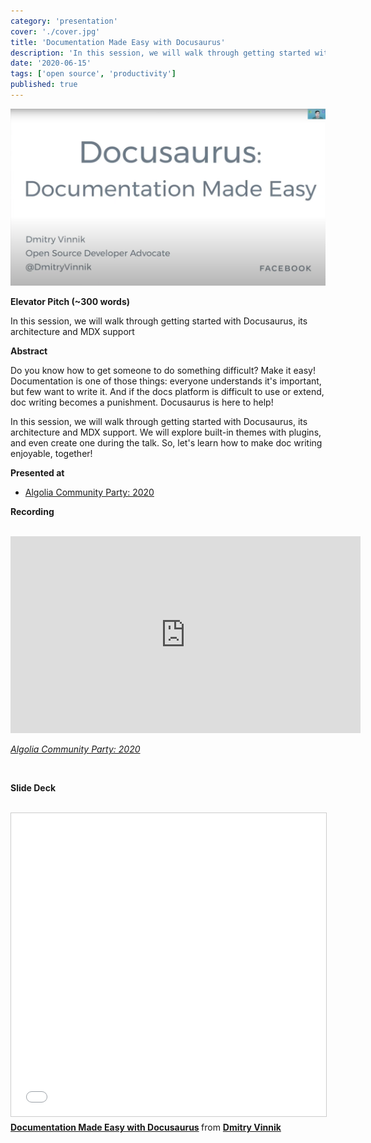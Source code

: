 ```yaml
---
category: 'presentation'
cover: './cover.jpg'
title: 'Documentation Made Easy with Docusaurus'
description: 'In this session, we will walk through getting started with Docusaurus, its architecture and MDX support.'
date: '2020-06-15'
tags: ['open source', 'productivity']
published: true
---
```

![cover](./cover.jpg)

**Elevator Pitch (~300 words)**

In this session, we will walk through getting started with Docusaurus, its architecture and MDX support

**Abstract**
 
Do you know how to get someone to do something difficult? Make it easy! Documentation is one of those things: everyone understands it's important, but few want to write it. And if the docs platform is difficult to use or extend, doc writing becomes a punishment. Docusaurus is here to help!

In this session, we will walk through getting started with Docusaurus, its architecture and MDX support. We will explore built-in themes with plugins, and even create one during the talk. So, let's learn how to make doc writing enjoyable, together!


**Presented at**
<br>

- [Algolia Community Party: 2020](https://dvinnik.dev/events/2020/algolia-community-party)

**Recording**

<br>

<iframe width="560" height="315" src="https://www.youtube.com/embed/Hl_4Le_0LOc" title="YouTube video player" frameborder="0" allow="accelerometer; autoplay; clipboard-write; encrypted-media; gyroscope; picture-in-picture" allowfullscreen></iframe>

*[Algolia Community Party: 2020](https://dvinnik.dev/events/2020/algolia-community-party)*

<br>

**Slide Deck**

<br>

<iframe src="//www.slideshare.net/slideshow/embed_code/key/8m1hxUdQhH03x1" width="595" height="485" frameborder="0" marginwidth="0" marginheight="0" scrolling="no" style="border:1px solid #CCC; border-width:1px; margin-bottom:5px; max-width: 100%;" allowfullscreen> </iframe> <div style="margin-bottom:5px"> <strong> <a href="//www.slideshare.net/DmitryVinnik1/documentation-made-easy-with-docusaurus" title="Documentation Made Easy with Docusaurus" target="_blank">Documentation Made Easy with Docusaurus</a> </strong> from <strong><a href="//www.slideshare.net/DmitryVinnik1" target="_blank">Dmitry Vinnik</a></strong> </div>